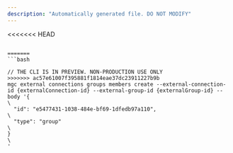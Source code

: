 ```yaml
---
description: "Automatically generated file. DO NOT MODIFY"
---
```


<<<<<<< HEAD
```cli

=======
```bash

// THE CLI IS IN PREVIEW. NON-PRODUCTION USE ONLY
>>>>>>> ac57e61007f395881f1814eae37dc23911227b9b
mgc external connections groups members create --external-connection-id {externalConnection-id} --external-group-id {externalGroup-id} --body '{\
  "id": "e5477431-1038-484e-bf69-1dfedb97a110",\
  "type": "group"\
}\
'

```